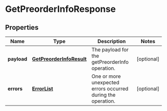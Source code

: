 
# GetPreorderInfoResponse

## Properties
Name | Type | Description | Notes
------------ | ------------- | ------------- | -------------
**payload** | [**GetPreorderInfoResult**](GetPreorderInfoResult.md) | The payload for the getPreorderInfo operation. |  [optional]
**errors** | [**ErrorList**](ErrorList.md) | One or more unexpected errors occurred during the operation. |  [optional]



